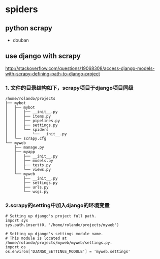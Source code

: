spiders
===

python scrapy
---
* douban

use django with scrapy
---

http://stackoverflow.com/questions/19068308/access-django-models-with-scrapy-defining-path-to-django-project

### 1. 文件的目录结构如下，scrapy项目于django项目同级
    /home/rolando/projects
    ├── mybot
    │   ├── mybot
    │   │   ├── __init__.py
    │   │   ├── items.py
    │   │   ├── pipelines.py
    │   │   ├── settings.py
    │   │   └── spiders
    │   │       └── __init__.py
    │   └── scrapy.cfg
    └── myweb
        ├── manage.py
        ├── myapp
        │   ├── __init__.py
        │   ├── models.py
        │   ├── tests.py
        │   └── views.py
        └── myweb
            ├── __init__.py
            ├── settings.py
            ├── urls.py
            └── wsgi.py

### 2.scrapy的setting中加入django的环境变量
    # Setting up django's project full path.
    import sys
    sys.path.insert(0, '/home/rolando/projects/myweb')

    # Setting up django's settings module name.
    # This module is located at /home/rolando/projects/myweb/myweb/settings.py.
    import os
    os.environ['DJANGO_SETTINGS_MODULE'] = 'myweb.settings'
